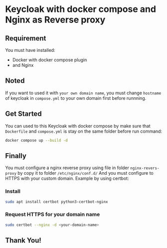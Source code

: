 # Keycloak with docker compose and Nginx as Reverse proxy
## Requirement 
You must have installed:
- Docker with docker compose plugin
- and Nginx
## Noted 
If you want to used it with <code>your own domain name</code>, you must change <code>hostname</code> of keycloak in <code>compose.yml</code> to your own domain first before runnning.
## Get Started
You can used to this Keycloak with docker compose by make sure that <code>Dockerfile</code> and <code>compose.yml</code> is stay on the same folder before run command:
```bash 
docker compose up --build -d
```
## Finally 
You must configure a nginx reverse proxy using file in folder <code>nginx-revers-proxy</code> by copy it to folder <code>/etc/nginx/conf.d/</code> 
And you must configure to HTTPS with your custom domain. Example by using certbot:
### Install
```bash
sudo apt install certbot python3-certbot-nginx
```
### Request HTTPS for your domain name
```bash
sudo certbot --nginx -d <your-domain-name>
```
## Thank You!
